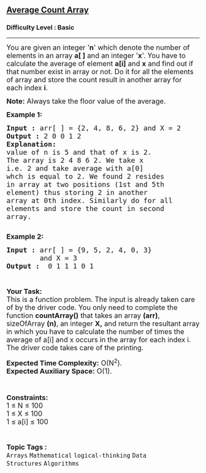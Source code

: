 <h2><a href="https://practice.geeksforgeeks.org/problems/average-count-array2215/1?page=1&difficulty[]=-1&status[]=unsolved&category[]=Arrays&sortBy=submissions">Average Count Array</a></h2><h3>Difficulty Level : Basic</h3><hr><div class="problems_problem_content__Xm_eO"><p><span style="font-size:18px">You are given an integer '<strong>n</strong>' which denote the number of elements in&nbsp;an&nbsp;array <strong>a[ ]</strong> and an integer '<strong>x</strong>'. You have to calculate the average of element <strong>a[i]</strong> and <strong>x</strong> and find out if that number exist in array or not. Do it for all the elements of array and store the count result in another array for each index <strong>i</strong>.</span></p>

<p><span style="font-size:18px"><strong>Note:</strong> Always take the floor value of the average.</span></p>

<p><span style="font-size:18px"><strong>Example 1:</strong></span></p>

<pre><span style="font-size:18px"><strong>Input :</strong> arr[ ] = {2, 4, 8, 6, 2} and X = 2
<strong>Output :</strong> 2 0 0 1 2
<strong>Explanation:</strong>
value of n is 5 and that of x is 2. 
The array is 2 4 8 6 2. We take x 
i.e. 2 and take average with a[0] 
whch is equal to 2. We found&nbsp;2 resides 
in array&nbsp;at two&nbsp;positions (1st and 5th 
element) thus storing 2 in another 
array at 0th index. Similarly do for all 
elements and store the count in second 
array.
</span></pre>

<p><br>
<span style="font-size:18px"><strong>Example 2:</strong></span></p>

<pre><span style="font-size:18px"><strong>Input :</strong> arr[ ] = {9, 5, 2, 4, 0, 3} 
        and X = 3 <strong>
Output :</strong>  0 1 1 1 0 1 </span></pre>

<p>&nbsp;</p>

<p><span style="font-size:18px"><strong>Your Task:</strong></span><br>
<span style="font-size:18px">This is a function problem. The input is already taken care of by the driver code. You only need to complete the function <strong>countArray()</strong> that takes an array <strong>(arr)</strong>, sizeOfArray <strong>(n)</strong>, an integer <strong>X,</strong> and return the resultant array in which you have to calculate the number of times the average of a[i] and x&nbsp;occurs in the array for each&nbsp;index i. The driver code takes care of the printing.</span></p>

<p><span style="font-size:18px"><strong>Expected Time Complexity:</strong>&nbsp;O(N<sup>2</sup>).<br>
<strong>Expected Auxiliary Space:</strong>&nbsp;O(1).</span></p>

<p><br>
<br>
<span style="font-size:18px"><strong>Constraints:</strong></span><br>
<span style="font-size:18px">1 ≤ N&nbsp;≤ 100</span><br>
<span style="font-size:18px">1 ≤ X&nbsp;≤ 100</span><br>
<span style="font-size:18px">1 ≤ a[i] ≤ 100</span></p>
</div><br><p><span style=font-size:18px><strong>Topic Tags : </strong><br><code>Arrays</code>&nbsp;<code>Mathematical</code>&nbsp;<code>logical-thinking</code>&nbsp;<code>Data Structures</code>&nbsp;<code>Algorithms</code>&nbsp;